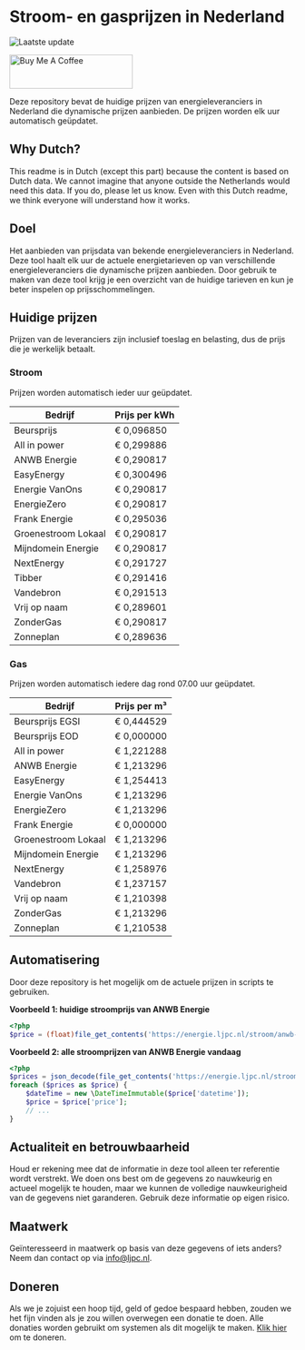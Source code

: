 # Stroom- en gasprijzen in Nederland

![Laatste update](https://img.shields.io/badge/laatste%20update-2023--10--18%2020%3A00%20CET-brightgreen)

<a href="https://www.buymeacoffee.com/Lars-" target="_blank"><img src="https://cdn.buymeacoffee.com/buttons/v2/default-orange.png" alt="Buy Me A Coffee" height="60" style="height: 60px !important;width: 217px !important;" ></a>

Deze repository bevat de huidige prijzen van energieleveranciers in Nederland die dynamische prijzen aanbieden. De prijzen worden elk uur automatisch geüpdatet.

## Why Dutch?

This readme is in Dutch (except this part) because the content is based on Dutch data. We cannot imagine that anyone outside the Netherlands would need this data. If you do, please let us know. Even with this Dutch readme, we think
everyone will understand how it works.

## Doel

Het aanbieden van prijsdata van bekende energieleveranciers in Nederland. Deze tool haalt elk uur de actuele energietarieven op van verschillende energieleveranciers die dynamische prijzen aanbieden. Door gebruik te maken van deze tool
krijg je een overzicht van de huidige tarieven en kun je beter inspelen op prijsschommelingen.

## Huidige prijzen

Prijzen van de leveranciers zijn inclusief toeslag en belasting, dus de prijs die je werkelijk betaalt.

### Stroom

Prijzen worden automatisch ieder uur geüpdatet.

 Bedrijf | Prijs per kWh 
---------|---------------
Beursprijs | € 0,096850
All in power | € 0,299886
ANWB Energie | € 0,290817
EasyEnergy | € 0,300496
Energie VanOns | € 0,290817
EnergieZero | € 0,290817
Frank Energie | € 0,295036
Groenestroom Lokaal | € 0,290817
Mijndomein Energie | € 0,290817
NextEnergy | € 0,291727
Tibber | € 0,291416
Vandebron | € 0,291513
Vrij op naam | € 0,289601
ZonderGas | € 0,290817
Zonneplan | € 0,289636


### Gas

Prijzen worden automatisch iedere dag rond 07.00 uur geüpdatet.

 Bedrijf | Prijs per m³ 
---------|--------------
Beursprijs EGSI | € 0,444529
Beursprijs EOD | € 0,000000
All in power | € 1,221288
ANWB Energie | € 1,213296
EasyEnergy | € 1,254413
Energie VanOns | € 1,213296
EnergieZero | € 1,213296
Frank Energie | € 0,000000
Groenestroom Lokaal | € 1,213296
Mijndomein Energie | € 1,213296
NextEnergy | € 1,258976
Vandebron | € 1,237157
Vrij op naam | € 1,210398
ZonderGas | € 1,213296
Zonneplan | € 1,210538


## Automatisering

Door deze repository is het mogelijk om de actuele prijzen in scripts te gebruiken.

**Voorbeeld 1: huidige stroomprijs van ANWB Energie**

```php
<?php
$price = (float)file_get_contents('https://energie.ljpc.nl/stroom/anwb-energie-nu.txt');

```

**Voorbeeld 2: alle stroomprijzen van ANWB Energie vandaag**

```php
<?php
$prices = json_decode(file_get_contents('https://energie.ljpc.nl/stroom/all-in-power-vandaag.json'),true);
foreach ($prices as $price) {
    $dateTime = new \DateTimeImmutable($price['datetime']);
    $price = $price['price'];
    // ...
}
```

## Actualiteit en betrouwbaarheid

Houd er rekening mee dat de informatie in deze tool alleen ter referentie wordt verstrekt. We doen ons best om de gegevens zo nauwkeurig en actueel mogelijk te houden, maar we kunnen de volledige nauwkeurigheid van de gegevens niet
garanderen. Gebruik deze informatie op eigen risico.

## Maatwerk

Geïnteresseerd in maatwerk op basis van deze gegevens of iets anders? Neem dan contact op
via [info@ljpc.nl](mailto:info@ljpc.nl?subject=Energie%20prijzen).

## Doneren

Als we je zojuist een hoop tijd, geld of gedoe bespaard hebben, zouden we het fijn vinden als je zou willen overwegen een
donatie te doen. Alle donaties worden gebruikt om systemen als dit mogelijk te
maken. [Klik hier](https://www.buymeacoffee.com/Lars-) om te doneren.
